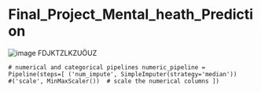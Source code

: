 # Final_Project_Mental_heath_Prediction
![image](https://user-images.githubusercontent.com/97614389/172567326-4cf31f3b-6655-4ff9-aecc-9b78c231d993.png)
FDJKTZLKZUÖUZ

`# numerical and categorical pipelines
numeric_pipeline = Pipeline(steps=[
    ('num_impute', SimpleImputer(strategy='median'))                              
    #('scale', MinMaxScaler())  # scale the numerical columns
])`
